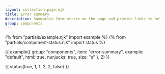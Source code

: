 ```yaml
---
layout: collection-page.njk
title: Error summary
description: Summarise form errors on the page and provide links to help users complete them.
group: components
---
```


{% from "partials/example.njk" import example %}
{% from "partials/component-status.njk" import status %}

{{ example({ group: "components", item: "error-summary", example: "default", html: true, nunjucks: true, size: "s" }, 2) }}

{{ status(true, 1, 1, 2, 2, false) }}

